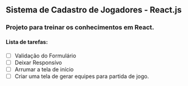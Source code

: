 ## Sistema de Cadastro de Jogadores - React.js

### Projeto para treinar os conhecimentos em React.


#### Lista de tarefas: 

- [ ] Validação do Formulário
- [ ] Deixar Responsívo
- [ ] Arrumar a tela de início
- [ ] Criar uma tela de gerar equipes para partida de jogo.